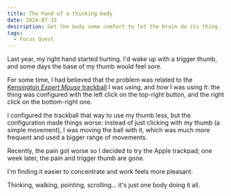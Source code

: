 ```yaml
---
title: The hand of a thinking body
date: 2024-07-15
description: Get the body some comfort to let the brain do its thing.
tags:
  - Focus Quest
---
```


Last year, my right hand started hurting. I'd wake up with a trigger thumb, and some days the base of my thumb would feel sore.

For some time, I had believed that the problem was related to the [Kensington _Expert Mouse_ trackball](https://store.kensington.com/collections/1-trackballs/products/kensington-expert-trackball-mouse-k64325) I was using, and _how_ I was using it: the thing was configured with the left click on the top-right button, and the right click on the bottom-right one.

I configured the trackball that way to use my thumb less, but the configuration made things worse: instead of just clicking with my thumb (a simple movement), I was moving the ball with it, which was much more frequent and used a bigger range of movements.

Recently, the pain got worse so I decided to try the Apple trackpad; one week later, the pain and trigger thumb are gone.

I'm finding it easier to concentrate and work feels more pleasant. 

Thinking, walking, pointing, scrolling... it's just one body doing it all.
